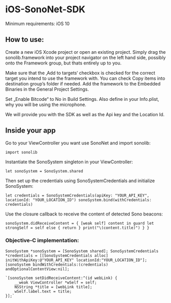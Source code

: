# iOS-SonoNet-SDK

Minimum requirements: iOS 10

<h2>How to use:</h2>

Create a new iOS Xcode project or open an existing project. Simply drag the sonolib.framework into your project navigator on the left hand side, possibly onto the Framework group, but thats entirely up to you.

Make sure that the ‚Add to targets‘ checkbox is checked for the correct target you intend to use the framework with. You can check Copy items into destination group’s folder if needed.
Add the framework to the Embedded Binaries in the General Project Settings.

Set „Enable Bitcode“ to No in Build Settings.
Also define in your Info.plist, why you will be using the microphone.

We will provide you with the SDK as well as the Api key and the Location Id.

<h2>Inside your app</h2>

Go to your ViewController you want use SonoNet and import sonolib:

 `import sonolib`

Instantiate the SonoSystem singleton in your ViewController:

 `let sonoSystem = SonoSystem.shared`

Then set up the credentials using SonoSystemCredentials and initialize SonoSystem:

 `let credentials = SonoSystemCredentials(apiKey: "YOUR_API_KEY", locationId: "YOUR_LOCATION_ID")
  sonoSystem.bind(withCredentials: credentials)`
 
Use the closure callback to receive the content of detected Sono beacons:
 
 `sonoSystem.didReceiveContent = { [weak self] content in
            guard let strongSelf = self else { return }
            print("\(content.title)")
        }
    }`
 
 
<h3>Objective-C implementation:</h3>
 
`SonoSystem *sonoSystem = [SonoSystem shared];
 SonoSystemCredentials *credentials = [[SonoSystemCredentials alloc] initWithApiKey:@"YOUR_API_KEY" locationId:"YOUR_LOCATION_ID"];
 [sonoSystem bindWithCredentials:(credentials) andOptionalContentView:nil];`
    
    `[sonoSystem setDidReceiveContent:^(id webLink) {
        __weak ViewController *wSelf = self;
        NSString *title = [webLink title];
        wSelf.label.text = title;
    }];`





    
 
